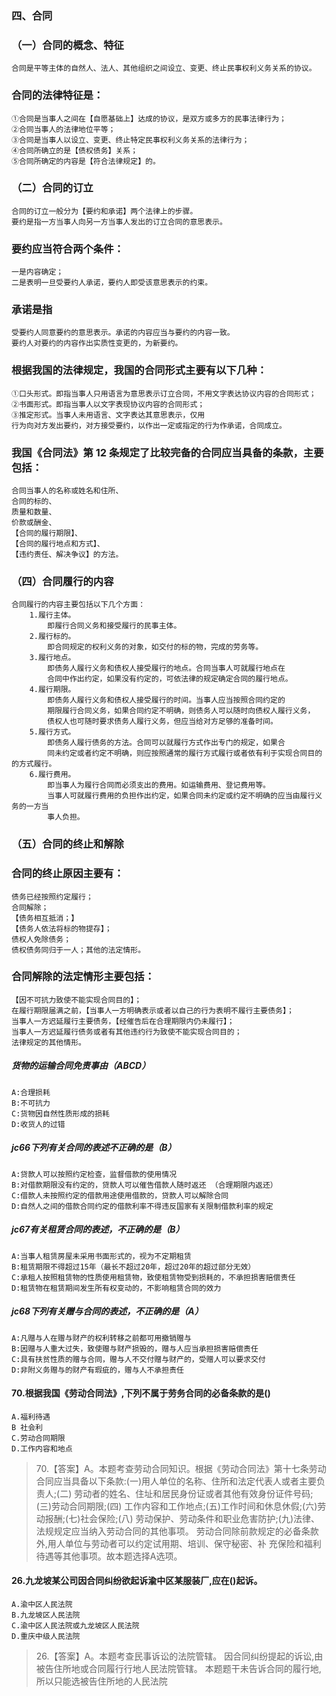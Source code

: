 ### 四、合同
### （一）合同的概念、特征
    合同是平等主体的自然人、法人、其他组织之间设立、变更、终止民事权利义务关系的协议。
    
### 合同的法律特征是：
    ①合同是当事人之间在【自愿基础上】达成的协议，是双方或多方的民事法律行为；
    ②合同当事人的法律地位平等；
    ③合同是当事人以设立、变更、终止特定民事权利义务关系的法律行为；
    ④合同所确立的是【债权债务】关系；
    ⑤合同所确定的内容是【符合法律规定】的。
    
### （二）合同的订立
    合同的订立一般分为【要约和承诺】两个法律上的步骤。
    要约是指一方当事人向另一方当事人发出的订立合同的意思表示。
    
### 要约应当符合两个条件：
    一是内容确定；
    二是表明一旦受要约人承诺，要约人即受该意思表示的约束。
    
### 承诺是指
    受要约人同意要约的意思表示。承诺的内容应当与要约的内容一致。
    要约人对要约的内容作出实质性变更的，为新要约。
    
### 根据我国的法律规定，我国的合同形式主要有以下几种：
    ①口头形式。即指当事人只用语言为意思表示订立合同，不用文字表达协议内容的合同形式；
    ②书面形式。即指当事人以文字表现协议内容的合同形式；
    ③推定形式。当事人未用语言、文字表达其意思表示，仅用
    行为向对方发出要约，对方接受要约，以作出一定或指定的行为作承诺，合同成立。

### 我国《合同法》第 12 条规定了比较完备的合同应当具备的条款，主要包括：
    合同当事人的名称或姓名和住所、
    合同的标的、
    质量和数量、
    价款或酬金、
    【合同的履行期限】、
    【合同的履行地点和方式】、
    【违约责任、解决争议】的方法。

### （四）合同履行的内容
    合同履行的内容主要包括以下几个方面：
        1.履行主体。
            即履行合同义务和接受履行的民事主体。
        2.履行标的。
            即合同规定的权利义务的对象，如交付的标的物，完成的劳务等。
        3.履行地点。
            即债务人履行义务和债权人接受履行的地点。合同当事人可就履行地点在
            合同中作出约定，如果没有约定的，可依法律的规定确定合同的履行地点。
        4.履行期限。
            即债务人履行义务和债权人接受履行的时间。当事人应当按照合同约定的
            期限履行合同义务，如果合同约定不明确，则债务人可以随时向债权人履行义务，
            债权人也可随时要求债务人履行义务，但应当给对方足够的准备时间。
        5.履行方式。
            即债务人履行债务的方法。合同可以就履行方式作出专门的规定，如果合
            同未约定或者约定不明确，则应按照通常的履行方式履行或者依有利于实现合同目的的方式履行。
        6.履行费用。
            即当事人为履行合同而必须支出的费用。如运输费用、登记费用等。
            当事人可就履行费用的负担作出约定，如果合同未约定或约定不明确的应当由履行义务的一方当
            事人负担。
            
### （五）合同的终止和解除
### 合同的终止原因主要有：
    债务已经按照约定履行；
    合同解除；
    【债务相互抵消；】
    【债务人依法将标的物提存】；
    债权人免除债务；
    债权债务同归于一人；其他的法定情形。

### 合同解除的法定情形主要包括：
    【因不可抗力致使不能实现合同目的】；
    在履行期限届满之前，【当事人一方明确表示或者以自己的行为表明不履行主要债务】；
    当事人一方迟延履行主要债务，【经催告后在合理期限内仍未履行】；
    当事人一方迟延履行债务或者有其他违约行为致使不能实现合同目的；
    法律规定的其他情形。

##### 货物的运输合同免责事由（ABCD）
    A:合理损耗
    B:不可抗力
    C:货物因自然性质形成的损耗
    D:收货人的过错

##### jc66下列有关合同的表述不正确的是（B）
    A:贷款人可以按照约定检查，监督借款的使用情况
    B:对借款期限没有约定的，贷款人可以催告借款人随时返还 （合理期限内返还）
    C:借款人未按照约定的借款用途使用借款的，贷款人可以解除合同
    D:自然人之间的借款合同约定的借款利率不得违反国家有关限制借款利率的规定

##### jc67有关租赁合同的表述，不正确的是（B）
    A:当事人租赁房屋未采用书面形式的，视为不定期租赁
    B:租赁期限不得超过15年（最长不超过20年，超过20年的超过部分无效）
    C:承租人按照租赁物的性质使用租赁物，致使租赁物受到损耗的，不承担损害赔偿责任
    D:租赁物在租赁期间发生所有权变动的，不影响租赁合同的效力
         
##### jc68下列有关赠与合同的表述，不正确的是（A）
    A:凡赠与人在赠与财产的权利转移之前都可用撤销赠与
    B:因赠与人重大过失，致使赠与财产损毁的，赠与人应当承担损害赔偿责任
    C:具有扶贫性质的赠与合同，赠与人不交付赠与财产的，受赠人可以要求交付
    D:非附义务赠与的财产有瑕疵的，赠与人不承担责任
    
#### 70.根据我国《劳动合同法》,下列不属于劳务合同的必备条款的是()
    A.福利待遇
    B 社会利
    C.劳动合同期限
    D.工作内容和地点

>   70.【答案】A。本题考查劳动合同知识。根据《劳动合同法》第十七条劳动
    合同应当具备以下条款:(一)用人单位的名称、住所和法定代表人或者主要负责人;(二)
    劳动者的姓名、住址和居民身份证或者其他有效身份证件号码;(三)劳动合同期限;(四)
    工作内容和工作地点;(五)工作时间和休息休假;(六)劳动报酬;(七)社会保险;(八)
    劳动保护、劳动条件和职业危害防护;(九)法律、法规规定应当纳入劳动合同的其他事项。
    劳动合同除前款规定的必备条款外,用人单位与劳动者可以约定试用期、培训、保守秘密、补
    充保险和福利待遇等其他事项。故本题选择A选项。

#### 26.九龙坡某公司因合同纠纷欲起诉渝中区某服装厂,应在()起诉。
    A.渝中区人民法院
    B.九龙坡区人民法院
    C.渝中区人民法院或九龙坡区人民法院
    D.重庆中级人民法院
>   26.【答案】A。本题考查民事诉讼的法院管辖。
因合同纠纷提起的诉讼,由被告住所地或合同履行行地人民法院管辖。
本题题干未告诉合同的履行地,所以只能选被告住所地的人民法院    
